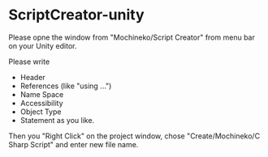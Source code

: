 # ScriptCreator-unity

Please opne the window from "Mochineko/Script Creator" from menu bar on your Unity editor.

Please write
- Header
- References (like "using ...")
- Name Space
- Accessibility
- Object Type
- Statement
as you like.

Then you "Right Click" on the project window,
chose "Create/Mochineko/C Sharp Script"
and enter new file name.
